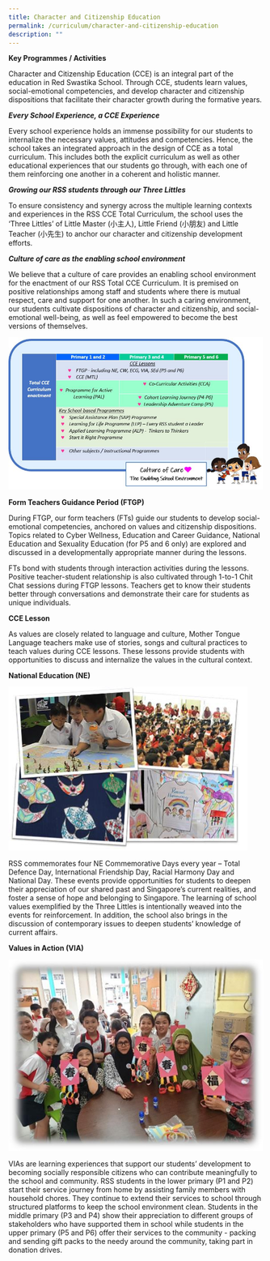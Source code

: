 ```yaml
---
title: Character and Citizenship Education
permalink: /curriculum/character-and-citizenship-education
description: ""
---
```

**Key Programmes / Activities**

Character and Citizenship Education (CCE) is an integral part of the education in Red Swastika School. Through CCE, students learn values, social-emotional competencies, and develop character and citizenship dispositions that facilitate their character growth during the formative years.

***Every School Experience, a CCE Experience***

Every school experience holds an immense possibility for our students to internalize the necessary values, attitudes and competencies. Hence, the school takes an integrated approach in the design of CCE as a total curriculum. This includes both the explicit curriculum as well as other educational experiences that our students go through, with each one of them reinforcing one another in a coherent and holistic manner.

***Growing our RSS students through our Three Littles***

To ensure consistency and synergy across the multiple learning contexts and experiences in the RSS CCE Total Curriculum, the school uses the ‘Three Littles’ of Little Master (小主人), Little Friend (小朋友) and Little Teacher (小先生) to anchor our character and citizenship development efforts.

***Culture of care as the enabling school environment***

We believe that a culture of care provides an enabling school environment for the enactment of our RSS Total CCE Curriculum. It is premised on positive relationships among staff and students where there is mutual respect, care and support for one another. In such a caring environment, our students cultivate dispositions of character and citizenship, and social-emotional well-being, as well as feel empowered to become the best versions of themselves.

![](/images/Total%20CCE%20Curriculum_v2.jpeg)

**Form Teachers Guidance Period (FTGP)**

During FTGP, our form teachers (FTs) guide our students to develop social-emotional competencies, anchored on values and citizenship dispositions. Topics related to Cyber Wellness, Education and Career Guidance, National Education and Sexuality Education (for P5 and 6 only) are explored and discussed in a developmentally appropriate manner during the lessons.

FTs bond with students through interaction activities during the lessons. Positive teacher-student relationship is also cultivated through 1-to-1 Chit Chat sessions during FTGP lessons. Teachers get to know their students better through conversations and demonstrate their care for students as unique individuals.

**CCE Lesson**

As values are closely related to language and culture, Mother Tongue Language teachers make use of stories, songs and cultural practices to teach values during CCE lessons. These lessons provide students with opportunities to discuss and internalize the values in the cultural context.

**National Education (NE)**

![](/images/NE.jpeg)
 
 RSS commemorates four NE Commemorative Days every year – Total Defence Day, International Friendship Day, Racial Harmony Day and National Day. These events provide opportunities for students to deepen their appreciation of our shared past and Singapore’s current realities, and foster a sense of hope and belonging to Singapore. The learning of school values exemplified by the Three Littles is intentionally weaved into the events for reinforcement. In addition, the school also brings in the discussion of contemporary issues to deepen students’ knowledge of current affairs. 
 
**Values in Action (VIA)**

![](/images/VIA.jpeg)

VIAs are learning experiences that support our students’ development to becoming socially responsible citizens who can contribute meaningfully to the school and community. RSS students in the lower primary (P1 and P2) start their service journey from home by assisting family members with household chores. They continue to extend their services to school through structured platforms to keep the school environment clean. Students in the middle primary (P3 and P4) show their appreciation to different groups of stakeholders who have supported them in school while students in the upper primary (P5 and P6) offer their services to the community - packing and sending gift packs to the needy around the community, taking part in donation drives.

